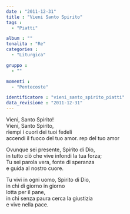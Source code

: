 ```yaml
---
date : "2011-12-31"
title : "Vieni Santo Spirito"
tags : 
  - "Piatti"

album : ""
tonalita : "Re"
categories : 
  - "Liturgica"

gruppo : 
  - ""

momenti : 
  - "Pentecoste"

identificatore : "vieni_santo_spirito_piatti"
data_revisione : "2011-12-31"
---
```

  
  
  
Vieni, Santo Spirito!  
Vieni, Santo Spirito,  
riempi i cuori dei tuoi fedeli  
accendi il fuoco del tuo amor. rep del tuo amor  
  
  
  
Ovunque sei presente, Spirito di Dio,  
in tutto ciò che vive infondi la tua forza;  
Tu sei parola vera, fonte di speranza  
e guida al nostro cuore.  
  
  
  
  
Tu vivi in ogni uomo, Spirito di Dio,  
in chi di giorno in giorno  
lotta per il pane,  
in chi senza paura cerca la giustizia  
e vive nella pace.  
  
  
  
  
  
